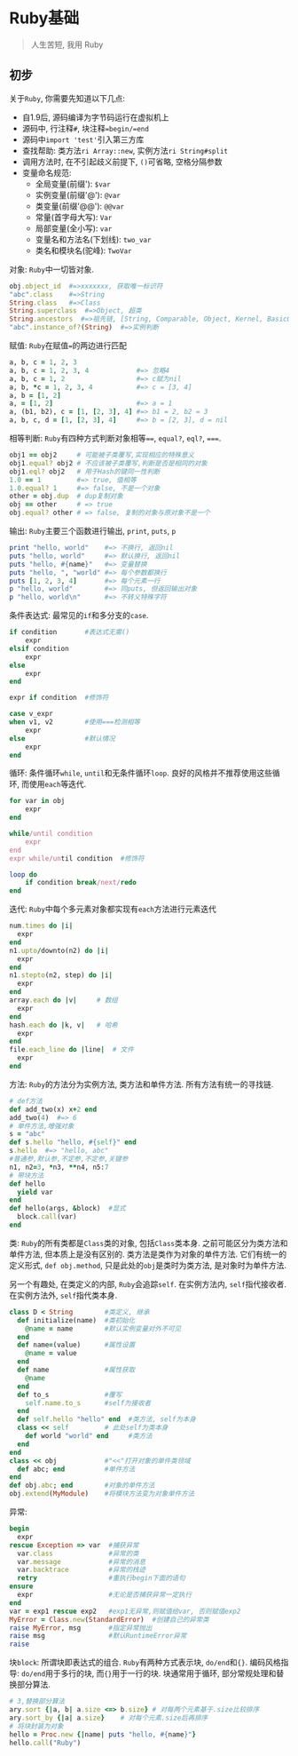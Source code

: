 # Ruby基础

>人生苦短, 我用 Ruby

## 初步

关于`Ruby`, 你需要先知道以下几点:
* 自1.9后, 源码编译为字节码运行在虚拟机上
* 源码中, 行注释`#`, 块注释`=begin/=end`
* 源码中`import 'test'`引入第三方库
* 查找帮助: 类方法`ri Array::new`, 实例方法`ri String#split`
* 调用方法时, 在不引起歧义前提下, `()`可省略, 空格分隔参数
* 变量命名规范:
    * 全局变量(前缀'): `$var`
    * 实例变量(前缀'@'): `@var`
    * 类变量(前缀'@@'): `@@var`
    * 常量(首字母大写): `Var`
    * 局部变量(全小写): `var`
    * 变量名和方法名(下划线): `two_var`
    * 类名和模块名(驼峰): `TwoVar`

对象: `Ruby`中一切皆对象.

```rb
obj.object_id  #=>xxxxxxx, 获取唯一标识符
"abc".class    #=>String
String.class   #=>Class
String.superclass  #=>Object, 超类
String.ancestors  #=>祖先链, [String, Comparable, Object, Kernel, BasicObject]
"abc".instance_of?(String)  #=>实例判断
```

赋值: `Ruby`在赋值`=`的两边进行匹配

```rb
a, b, c = 1, 2, 3
a, b, c = 1, 2, 3, 4            #=> 忽略4
a, b, c = 1, 2                  #=> c赋为nil
a, b, *c = 1, 2, 3, 4           #=> c = [3, 4]
a, b = [1, 2]
a, = [1, 2]                     #=> a = 1
a, (b1, b2), c = [1, [2, 3], 4] #=> b1 = 2, b2 = 3
a, b, c, d = [1, [2, 3], 4]     #=> b = [2, 3], d = nil
```

相等判断: `Ruby`有四种方式判断对象相等`==`, `equal?`, `eql?`, `===`. 

```rb
obj1 == obj2     # 可能被子类覆写,实现相应的特殊意义
obj1.equal? obj2 # 不应该被子类覆写,判断是否是相同的对象
obj1.eql? obj2   # 用于Hash的键同一性判断
1.0 == 1         #=> true, 值相等
1.0.equal? 1     #=> false, 不是一个对象
other = obj.dup  # dup复制对象
obj == other     # => true
obj.equal? other # => false, 复制的对象与原对象不是一个
```

输出: `Ruby`主要三个函数进行输出, `print`, `puts`, `p`

```rb
print "hello, world"    #=> 不换行, 返回nil
puts "hello, world"     #=> 默认换行, 返回nil
puts "hello, #{name}"   #=> 变量替换
puts "hello, ", "world" #=> 每个参数都换行
puts [1, 2, 3, 4]       #=> 每个元素一行
p "hello, world"        #=> 同puts, 但返回输出对象
p "hello, world\n"      #=> 不转义特殊字符
```


条件表达式: 最常见的`if`和多分支的`case`.

```rb
if condition       #表达式无需()
    expr
elsif condition 
    expr
else 
    expr
end

expr if condition  #修饰符

case v_expr
when v1, v2        #使用===检测相等
    expr  
else               #默认情况
    expr  
end
```

循环: 条件循环`while`, `until`和无条件循环`loop`. 良好的风格并不推荐使用这些循环, 而使用`each`等迭代.

```rb
for var in obj
    expr
end

while/until condition
    expr
end
expr while/until condition  #修饰符

loop do
    if condition break/next/redo
end
```

迭代: `Ruby`中每个多元素对象都实现有`each`方法进行元素迭代

```rb
num.times do |i|
  expr
end
n1.upto/downto(n2) do |i|
  expr
end
n1.stepto(n2, step) do |i|
  expr
end
array.each do |v|     # 数组
  expr
end
hash.each do |k, v|   # 哈希
  expr
end
file.each_line do |line|  # 文件
  expr
end
```


方法: `Ruby`的方法分为实例方法, 类方法和单件方法. 所有方法有统一的寻找链.

```rb
# def方法
def add_two(x) x+2 end
add_two(4)  #=> 6
# 单件方法,增强对象
s = "abc"
def s.hello "hello, #{self}" end
s.hello  #=> "hello, abc"
#普通参,默认参,不定参,不定参,关键参
n1, n2=3, *n3, **n4, n5:7  
# 带块方法
def hello
  yield var
end
def hello(args, &block)  #显式
  block.call(var)
end
```

类: `Ruby`的所有类都是`Class`类的对象, 包括`Class`类本身. 之前可能区分为类方法和单件方法, 但本质上是没有区别的. 类方法是类作为对象的单件方法. 它们有统一的定义形式, `def obj.method`, 只是此处的`obj`是类时为类方法, 是对象时为单件方法.

另一个有趣处, 在类定义的内部, `Ruby`会追踪`self`. 在实例方法内, `self`指代接收者. 在实例方法外, `self`指代类本身.

```rb
class D < String        #类定义, 继承
  def initialize(name)  #类初始化
    @name = name        #默认实例变量对外不可见
  end
  def name=(value)      #属性设置
    @name = value
  end
  def name              #属性获取
    @name
  end
  def to_s              #覆写
    self.name.to_s      #self为接收者
  end
  def self.hello "hello" end  #类方法, self为本身
  class << self         # 此处self为类本身
    def world "world" end     #类方法
  end
end
class << obj            #"<<"打开对象的单件类领域
  def abc; end          #单件方法
end
def obj.abc; end        #对象的单件方法
obj.extend(MyModule)    #将模块方法变为对象单件方法
```

异常: 

```rb
begin
  expr
rescue Exception => var  #捕获异常
  var.class              #异常的类
  var.message            #异常的消息
  var.backtrace          #异常的栈迹
  retry                  #重执行begin下面的语句
ensure
  expr                   #无论是否捕获异常一定执行
end
var = exp1 rescue exp2   #exp1无异常,则赋值给var, 否则赋值exp2
MyError = Class.new(StandardError)  #创建自己的异常类
raise MyError, msg       #指定异常抛出
raise msg                #默认RuntimeError异常
raise
```

块`block`: 所谓块即表达式的组合. `Ruby`有两种方式表示块, `do/end`和`{}`. 编码风格指导: `do/end`用于多行的块, 而`{}`用于一行的块. 块通常用于循环, 部分常规处理和替换部分算法.

```rb
# 3,替换部分算法
ary.sort {|a, b| a.size <=> b.size} # 对每两个元素基于.size比较排序
ary.sort_by {|a| a.size}    # 对每个元素.size后再排序
# 将块封装为对象
hello = Proc.new {|name| puts "hello, #{name}"}
hello.call("Ruby")
```
